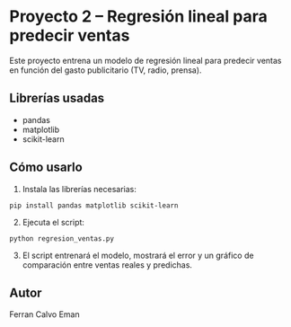 # Proyecto 2 – Regresión lineal para predecir ventas

Este proyecto entrena un modelo de regresión lineal para predecir ventas en función del gasto publicitario (TV, radio, prensa).

## Librerías usadas
- pandas
- matplotlib
- scikit-learn

## Cómo usarlo

1. Instala las librerías necesarias:
```
pip install pandas matplotlib scikit-learn
```

2. Ejecuta el script:
```
python regresion_ventas.py
```

3. El script entrenará el modelo, mostrará el error y un gráfico de comparación entre ventas reales y predichas.

## Autor
Ferran Calvo Eman
